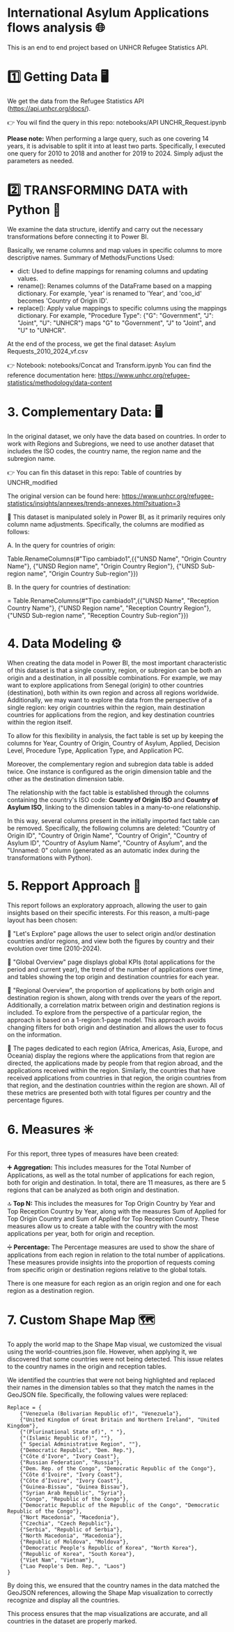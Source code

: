 # International Asylum Applications flows analysis 🌐

This is an end to end project based on UNHCR Refugee Statistics API.

# 1️⃣ Getting Data 🖥️

We get the data from the Refugee Statistics API (https://api.unhcr.org/docs/).

👉 You wil find the query in this repo: notebooks/API UNCHR_Request.ipynb

**Please note:** When performing a large query, such as one covering 14 years, it is advisable to split it into at least two parts. Specifically, I executed one query for 2010 to 2018 and another for 2019 to 2024. Simply adjust the parameters as needed.


# 2️⃣ TRANSFORMING DATA with Python 🐍

We examine the data structure, identify and carry out the necessary transformations before connecting it to Power BI.

Basically, we rename columns and map values in specific columns to more descriptive names. Summary of Methods/Functions Used:
- dict: Used to define mappings for renaming columns and updating values.
- rename(): Renames columns of the DataFrame based on a mapping dictionary. For example, 'year' is renamed to 'Year', and 'coo_id' becomes 'Country of Origin ID'.
- replace(): Apply value mappings to specific columns using the mappings dictionary. For example, "Procedure Type": {"G": "Government", "J": "Joint", "U": "UNHCR"} maps "G" to "Government", "J" to "Joint", and "U" to "UNHCR".

At the end of the process, we get the final dataset: Asylum Requests_2010_2024_vf.csv

👉 Notebook: notebooks/Concat and Transform.ipynb
You can find the reference documentation here: https://www.unhcr.org/refugee-statistics/methodology/data-content

# 3. Complementary Data: 🖥️
In the original dataset, we only have the data based on countries. In order to work with Regions and Subregions, we need to use another dataset that includes the ISO codes, the country name, the region name and the subregion name.

👉 You can fin this dataset in this repo: Table of countries by UNCHR_modified 

The original version can be found here: https://www.unhcr.org/refugee-statistics/insights/annexes/trends-annexes.html?situation=3

🧹 This dataset is manipulated solely in Power BI, as it primarily requires only column name adjustments. Specifically, the columns are modified as follows:

A. In the query for countries of origin:

Table.RenameColumns(#"Tipo cambiado1",{{"UNSD Name", "Origin Country  Name"}, {"UNSD Region name", "Origin Country Region"}, {"UNSD Sub-region name", "Origin Country Sub-region"}})

B. In the query for countries of destination:

= Table.RenameColumns(#"Tipo cambiado1",{{"UNSD Name", "Reception Country Name"}, {"UNSD Region name", "Reception Country Region"}, {"UNSD Sub-region name", "Reception Country Sub-region"}})

# 4.  Data Modeling ⚙️

When creating the data model in Power BI, the most important characteristic of this dataset is that a single country, region, or subregion can be both an origin and a destination, in all possible combinations. For example, we may want to explore applications from Senegal (origin) to other countries (destination), both within its own region and across all regions worldwide. Additionally, we may want to explore the data from the perspective of a single region: key origin countries within the region, main destination countries for applications from the region, and key destination countries within the region itself.

To allow for this flexibility in analysis, the fact table is set up by keeping the columns for Year, Country of Origin, Country of Asylum, Applied, Decision Level, Procedure Type, Application Type, and Application PC.

Moreover, the complementary region and subregion data table is added twice. One instance is configured as the origin dimension table and the other as the destination dimension table.

The relationship with the fact table is established through the columns containing the country's ISO code: **Country of Origin ISO** and **Country of Asylum ISO**, linking to the dimension tables in a many-to-one relationship.

In this way, several columns present in the initially imported fact table can be removed. Specifically, the following columns are deleted: "Country of Origin ID", "Country of Origin Name", "Country of Origin", "Country of Asylum ID", "Country of Asylum Name", "Country of Asylum", and the "Unnamed: 0" column (generated as an automatic index during the transformations with Python).

# 5. Repport Approach 👀

This report follows an exploratory approach, allowing the user to gain insights based on their specific interests. For this reason, a multi-page layout has been chosen:

🔵 "Let's Explore" page allows the user to select origin and/or destination countries and/or regions, and view both the figures by country and their evolution over time (2010-2024).

🔵 "Global Overview" page displays global KPIs (total applications for the period and current year), the trend of the number of applications over time, and tables showing the top origin and destination countries for each year.

🔵 "Regional Overview", the proportion of applications by both origin and destination region is shown, along with trends over the years of the report. Additionally, a correlation matrix between origin and destination regions is included.
To explore from the perspective of a particular region, the approach is based on a 1-region:1-page model. This approach avoids changing filters for both origin and destination and allows the user to focus on the information.

🔵 The pages dedicated to each region (Africa, Americas, Asia, Europe, and Oceania) display the regions where the applications from that region are directed, the applications made by people from that region abroad, and the applications received within the region. Similarly, the countries that have received applications from countries in that region, the origin countries from that region, and the destination countries within the region are shown. All of these metrics are presented both with total figures per country and the percentage figures.


# 6. Measures ✳️

For this report, three types of measures have been created:

➕ **Aggregation:** This includes measures for the Total Number of Applications, as well as the total number of applications for each region, both for origin and destination. In total, there are 11 measures, as there are 5 regions that can be analyzed as both origin and destination.

🔝 **Top N:** This includes the measures for Top Origin Country by Year and Top Reception Country by Year, along with the measures Sum of Applied for Top Origin Country and Sum of Applied for Top Reception Country. These measures allow us to create a table with the country with the most applications per year, both for origin and reception.

➗ **Percentage:** The Percentage measures are used to show the share of applications from each region in relation to the total number of applications. These measures provide insights into the proportion of requests coming from specific origin or destination regions relative to the global totals.

There is one measure for each region as an origin region and one for each region as a destination region.
   
# 7.  Custom Shape Map 🗺️

To apply the world map to the Shape Map visual, we customized the visual using the world-countries.json file. However, when applying it, we discovered that some countries were not being detected. This issue relates to the country names in the origin and reception tables.

We identified the countries that were not being highlighted and replaced their names in the dimension tables so that they match the names in the GeoJSON file. Specifically, the following values were replaced:

    Replace = {
        {"Venezuela (Bolivarian Republic of)", "Venezuela"},
        {"United Kingdom of Great Britain and Northern Ireland", "United Kingdom"},
        {"(Plurinational State of)", " "},
        {"(Islamic Republic of)", ""},
        {" Special Administrative Region", ""},
        {"Democratic Republic", "Dem. Rep."},
        {"Côte d'Ivore", "Ivory Coast"},
        {"Russian Federation", "Russia"},
        {"Dem. Rep. of the Congo", "Democratic Republic of the Congo"},
        {"Côte d'Ivoire", "Ivory Coast"},
        {"Côte d’Ivoire", "Ivory Coast"},
        {"Guinea-Bissau", "Guinea Bissau"},
        {"Syrian Arab Republic", "Syria"},
        {"Congo", "Republic of the Congo"},
        {"Democratic Republic of the Republic of the Congo", "Democratic Republic of the Congo"},
        {"Nort Macedonia", "Macedonia"},
        {"Czechia", "Czech Republic"},
        {"Serbia", "Republic of Serbia"},
        {"North Macedonia", "Macedonia"},
        {"Republic of Moldova", "Moldova"},
        {"Democratic People's Republic of Korea", "North Korea"},
        {"Republic of Korea", "South Korea"},
        {"Viet Nam", "Vietnam"},
        {"Lao People's Dem. Rep.", "Laos"}
    }

By doing this, we ensured that the country names in the data matched the GeoJSON references, allowing the Shape Map visualization to correctly recognize and display all the countries.

This process ensures that the map visualizations are accurate, and all countries in the dataset are properly marked.


